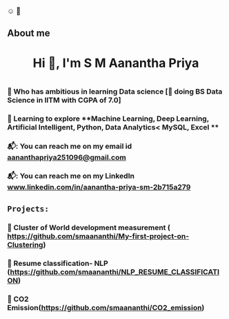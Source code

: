 ### :relaxed: :wave:

## About me
<h1 align="center">Hi 👋, I'm S M Aanantha Priya <h1 align="center">
 
### :triangular_flag_on_post: Who has ambitious in learning Data science [:page_with_curl: doing BS Data Science in IITM with CGPA of 7.0]
 
### :triangular_flag_on_post: Learning to explore **Machine Learning, Deep Learning, Artificial Intelligent, Python, Data Analytics< MySQL, Excel **
                                                                                                                                           
### 📬: You can reach me on my email id **aananthapriya251096@gmail.com**
### 📬: You can reach me on my LinkedIn **www.linkedin.com/in/aanantha-priya-sm-2b715a279**

##                                                                                                                                         
## `Projects:`
### :high_brightness: Cluster of World development measurement ( https://github.com/smaananthi/My-first-project-on-Clustering)
### :high_brightness: Resume classification- NLP (https://github.com/smaananthi/NLP_RESUME_CLASSIFICATION)
### :high_brightness: CO2 Emission(https://github.com/smaananthi/CO2_emission)
                                                                                                                                    


<!--
**smaananthi/smaananthi** is a ✨ _special_ ✨ repository because its `README.md` (this file) appears on your GitHub profile.

